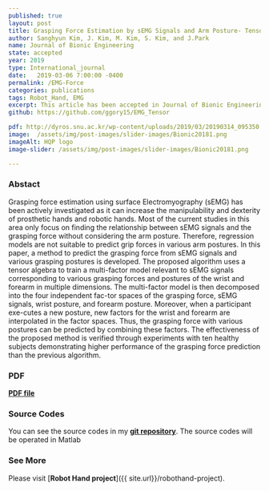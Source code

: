 ```yaml
---
published: true
layout: post
title: Grasping Force Estimation by sEMG Signals and Arm Posture- Tensor Decomposition Approach
author: Sanghyun Kim, J. Kim, M. Kim, S. Kim, and J.Park
name: Journal of Bionic Engineering
state: accepted
year: 2019
type: International_journal
date:   2019-03-06 7:00:00 -0400
permalink: /EMG-Force
categories: publications
tags: Robot_Hand, EMG
excerpt: This article has been accepted in Journal of Bionic Engineering.
github: https://github.com/ggory15/EMG_Tensor

pdf: http://dyros.snu.ac.kr/wp-content/uploads/2019/03/20190314_095350.pdf
image:  /assets/img/post-images/slider-images/Bionic20181.png
imageAlt: HQP logo
image-slider: /assets/img/post-images/slider-images/Bionic20181.png

---
```


### Abstact 
Grasping force estimation using surface Electromyography (sEMG) has been actively investigated as it can increase the manipulability and dexterity of prosthetic hands and robotic hands. Most of the current studies in this area only focus on finding the relationship between sEMG signals and the grasping force without considering the arm posture. Therefore, regression models are not suitable to predict grip forces in various arm postures. In this paper, a method to predict the grasping force from sEMG signals and various grasping postures is developed. The proposed algorithm uses a tensor algebra to train a multi-factor model relevant to sEMG signals corresponding to various grasping forces and postures of the wrist and forearm in multiple dimensions. The multi-factor model is then decomposed into the four independent fac-tor spaces of the grasping force, sEMG signals, wrist posture, and forearm posture. Moreover, when a participant exe-cutes a new posture, new factors for the wrist and forearm are interpolated in the factor spaces. Thus, the grasping force with various postures can be predicted by combining these factors. The effectiveness of the proposed method is verified through experiments with ten healthy subjects demonstrating higher performance of the grasping force prediction than the previous algorithm.

### PDF 
[**PDF file**](http://dyros.snu.ac.kr/wp-content/uploads/2019/03/20190314_095350.pdf) 

### Source Codes
You can see the source codes in my [**git repository**](https://github.com/ggory15/EMG_Tensor).
The source codes will be operated in Matlab 

### See More
Please visit [**Robot Hand project**]({{ site.url}}/robothand-project).

